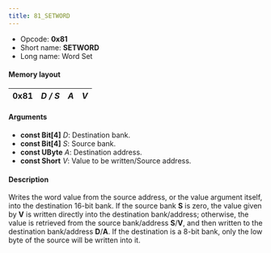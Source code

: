 ```yaml
---
title: 81_SETWORD
---
```


-   Opcode: **0x81**
-   Short name: **SETWORD**
-   Long name: Word Set

#### Memory layout

| 0x81 | *D / S* | *A* | *V* |
|------|---------|-----|-----|

#### Arguments

-   **const Bit\[4\]** *D*: Destination bank.
-   **const Bit\[4\]** *S*: Source bank.
-   **const UByte** *A*: Destination address.
-   **const Short** *V*: Value to be written/Source address.

#### Description

Writes the word value from the source address, or the value argument itself, into the destination 16-bit bank. If the source bank **S** is zero, the value given by **V** is written directly into the destination bank/address; otherwise, the value is retrieved from the source bank/address **S**/**V**, and then written to the destination bank/address **D**/**A**. If the destination is a 8-bit bank, only the low byte of the source will be written into it.
